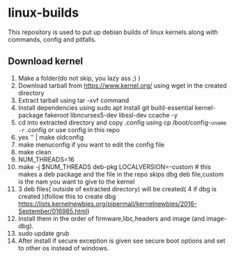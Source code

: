 # linux-builds
This repository is used to put up debian builds of linux kernels along with commands, config and pitfalls.

## Download kernel
1. Make a folder(do not skip, you lazy ass ;) )
2. Download tarball from https://www.kernel.org/ using wget in the created directory
3. Extract tarball using tar -xvf command
4. Install dependencies using sudo apt install git build-essential kernel-package fakeroot libncurses5-dev libssl-dev ccache -y
5. cd into extracted directory and copy .config  using cp /boot/config-`uname -r` .config  or use config in this repo
6. yes '' | make oldconfig
7. make menuconfig if you want to edit the config file
8. make clean
9. NUM_THREADS=16
10. make -j $NUM_THREADS deb-pkg LOCALVERSION=-custom # this makes a deb package and the file in the repo skips dbg deb file,custom is the nam you want to  give to the kernel
11. 3 deb files( outside of extracted directory) will be created( 4 if dbg is created )(follow this to create dbg https://lists.kernelnewbies.org/pipermail/kernelnewbies/2016-September/016985.html)
12. Install them in the order of firmware,libc,headers and image (and image-dbg).
13. sudo update grub
14. After install if secure exception is given see secure boot options and set to other os instead of windows.

